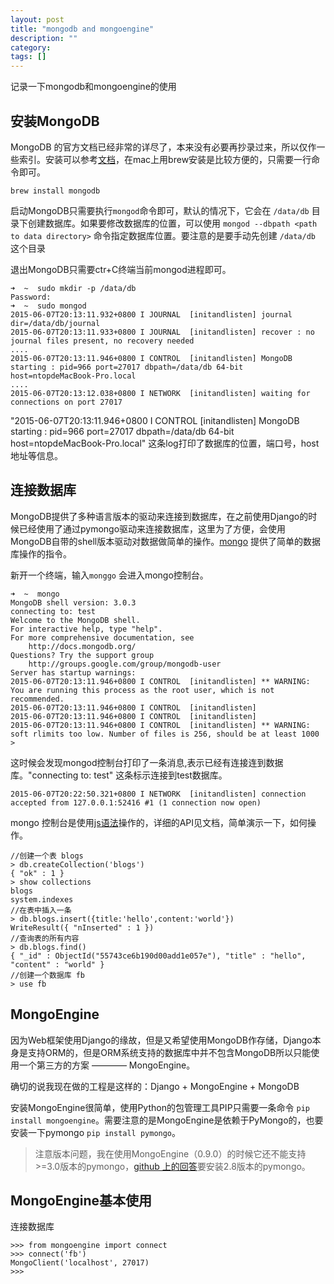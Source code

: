 ```yaml
---
layout: post
title: "mongodb and mongoengine"
description: ""
category: 
tags: []
---
```


记录一下mongodb和mongoengine的使用

## 安装MongoDB

MongoDB 的官方文档已经非常的详尽了，本来没有必要再抄录过来，所以仅作一些索引。安装可以参考[文档](http://docs.mongodb.org/manual/tutorial/install-mongodb-on-os-x/?_ga=1.177060902.2092388320.1433676967)，在mac上用brew安装是比较方便的，只需要一行命令即可。

```
brew install mongodb
```

启动MongoDB只需要执行`mongod`命令即可，默认的情况下，它会在 `/data/db` 目录下创建数据库。如果要修改数据库的位置，可以使用 `mongod --dbpath <path to data directory>` 命令指定数据库位置。要注意的是要手动先创建 `/data/db` 这个目录

退出MongoDB只需要ctr+C终端当前mongod进程即可。

```
➜  ~  sudo mkdir -p /data/db
Password:
➜  ~  sudo mongod 
2015-06-07T20:13:11.932+0800 I JOURNAL  [initandlisten] journal dir=/data/db/journal
2015-06-07T20:13:11.933+0800 I JOURNAL  [initandlisten] recover : no journal files present, no recovery needed
....
2015-06-07T20:13:11.946+0800 I CONTROL  [initandlisten] MongoDB starting : pid=966 port=27017 dbpath=/data/db 64-bit host=ntopdeMacBook-Pro.local
....
2015-06-07T20:13:12.038+0800 I NETWORK  [initandlisten] waiting for connections on port 27017
```

"2015-06-07T20:13:11.946+0800 I CONTROL  [initandlisten] MongoDB starting : pid=966 port=27017 dbpath=/data/db 64-bit host=ntopdeMacBook-Pro.local" 这条log打印了数据库的位置，端口号，host地址等信息。


## 连接数据库

MongoDB提供了多种语言版本的驱动来连接到数据库，在之前使用Django的时候已经使用了通过pymongo驱动来连接数据库，这里为了方便，会使用MongoDB自带的shell版本驱动对数据做简单的操作。[mongo](http://docs.mongodb.org/manual/reference/mongo-shell/) 提供了简单的数据库操作的指令。

新开一个终端，输入`monggo` 会进入mongo控制台。

```
➜  ~  mongo
MongoDB shell version: 3.0.3
connecting to: test
Welcome to the MongoDB shell.
For interactive help, type "help".
For more comprehensive documentation, see
	http://docs.mongodb.org/
Questions? Try the support group
	http://groups.google.com/group/mongodb-user
Server has startup warnings: 
2015-06-07T20:13:11.946+0800 I CONTROL  [initandlisten] ** WARNING: You are running this process as the root user, which is not recommended.
2015-06-07T20:13:11.946+0800 I CONTROL  [initandlisten] 
2015-06-07T20:13:11.946+0800 I CONTROL  [initandlisten] 
2015-06-07T20:13:11.946+0800 I CONTROL  [initandlisten] ** WARNING: soft rlimits too low. Number of files is 256, should be at least 1000
> 
```

这时候会发现mongod控制台打印了一条消息,表示已经有连接连到数据库。"connecting to: test" 这条标示连接到test数据库。

```
2015-06-07T20:22:50.321+0800 I NETWORK  [initandlisten] connection accepted from 127.0.0.1:52416 #1 (1 connection now open)
```

mongo 控制台是使用[js语法](http://docs.mongodb.org/manual/reference/method/)操作的，详细的API见文档，简单演示一下，如何操作。

```
//创建一个表 blogs
> db.createCollection('blogs')
{ "ok" : 1 }
> show collections
blogs
system.indexes
//在表中插入一条
> db.blogs.insert({title:'hello',content:'world'})
WriteResult({ "nInserted" : 1 })
//查询表的所有内容
> db.blogs.find()
{ "_id" : ObjectId("55743ce6b190d00add1e057e"), "title" : "hello", "content" : "world" }
//创建一个数据库 fb
> use fb
```

## MongoEngine

因为Web框架使用Django的缘故，但是又希望使用MongoDB作存储，Django本身是支持ORM的，但是ORM系统支持的数据库中并不包含MongoDB所以只能使用一个第三方的方案 ———— MongoEngine。

确切的说我现在做的工程是这样的：Django + MongoEngine + MongoDB

安装MongoEngine很简单，使用Python的包管理工具PIP只需要一条命令 `pip install mongoengine`。需要注意的是MongoEngine是依赖于PyMongo的，也要安装一下pymongo `pip install pymongo`。

> 注意版本问题，我在使用MongoEngine（0.9.0）的时候它还不能支持>=3.0版本的pymongo，[github 上的回答](https://github.com/MongoEngine/mongoengine/issues/935)要安装2.8版本的pymongo。

## MongoEngine基本使用

连接数据库

```
>>> from mongoengine import connect
>>> connect('fb')
MongoClient('localhost', 27017)
>>> 
```
